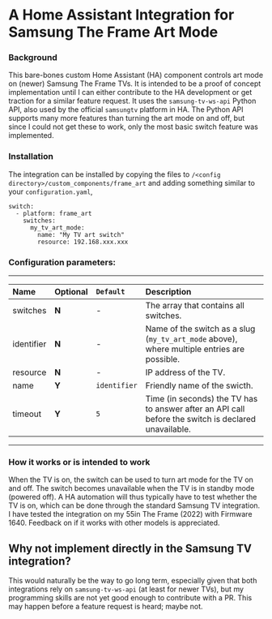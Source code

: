 # A Home Assistant Integration for Samsung The Frame Art Mode

### Background

This bare-bones custom Home Assistant (HA) component controls art mode on (newer) Samsung The Frame TVs. It is intended to be a proof of concept implementation until I can either contribute to the HA development or get traction for a similar feature request. It uses the `samsung-tv-ws-api` Python API, also used by the official `samsungtv` platform in HA. The Python API supports many more features than turning the art mode on and off, but since I could not get these to work, only the most basic switch feature was implemented.

### Installation

The integration can be installed by copying the files to `/<config directory>/custom_components/frame_art`  and adding something similar to your `configuration.yaml`,

```
switch:
  - platform: frame_art
    switches:
      my_tv_art_mode:
        name: "My TV art switch"
        resource: 192.168.xxx.xxx
```
### Configuration parameters:
---
| Name | Optional | `Default` | Description |
| :---- | :---- | :------- | :----------- |
| switches | **N** | - | The array that contains all switches.|
| identifier | **N** | - | Name of the switch as a slug (`my_tv_art_mode` above), where multiple entries are possible. |
| resource | **N**| - | IP address of the TV.|
| name | **Y** | `identifier` | Friendly name of the swicth.|
| timeout | **Y** | `5` | Time (in seconds) the TV has to answer after an API call before the switch is declared unavailable. |
---

### How it works or is intended to work

When the TV is on, the switch can be used to turn art mode for the TV on and off. The switch becomes unavailable when the TV is in standby mode (powered off). A HA automation will thus typically have to test whether the TV is on, which can be done through the standard Samsung TV integration. I have tested the integration on my 55in The Frame (2022) with Firmware 1640. Feedback on if it works with other models is appreciated.



## Why not implement directly in the Samsung TV integration?

This would naturally be the way to go long term, especially given that both integrations rely on  `samsung-tv-ws-api` (at least for newer TVs), but my programming skills are not yet good enough to contribute with a PR. This may happen before a feature request is heard; maybe not.
